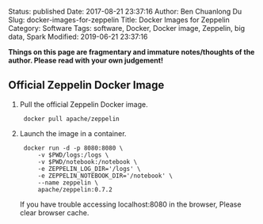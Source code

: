 Status: published
Date: 2017-08-21 23:37:16
Author: Ben Chuanlong Du
Slug: docker-images-for-zeppelin
Title: Docker Images for Zeppelin
Category: Software
Tags: software, Docker, Docker image, Zeppelin, big data, Spark 
Modified: 2019-06-21 23:37:16

**Things on this page are fragmentary and immature notes/thoughts of the author. Please read with your own judgement!**

## Official Zeppelin Docker Image

1. Pull the official Zeppelin Docker image. 

        docker pull apache/zeppelin

2. Launch the image in a container.

        docker run -d -p 8080:8080 \
            -v $PWD/logs:/logs \
            -v $PWD/notebook:/notebook \
            -e ZEPPELIN_LOG_DIR='/logs' \
            -e ZEPPELIN_NOTEBOOK_DIR='/notebook' \
            --name zeppelin \
            apache/zeppelin:0.7.2

    If you have trouble accessing localhost:8080 in the browser, Please clear browser cache.
